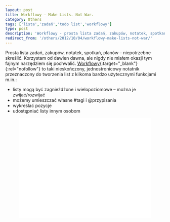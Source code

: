 ```yaml
---
layout: post
title: Workflowy – Make Lists. Not War.
category: Others
tags: ['lista','zadań','todo list','workflowy']
type: post
description: 'Workflowy - prosta lista zadań, zakupów, notatek, spotkań, planów.'
redirect_from: '/others/2012/10/04/workflowy-make-lists-not-war/'
---
```

Prosta lista zadań, zakupów, notatek, spotkań, planów – niepotrzebne skreślić. Korzystam od dawien dawna, ale nigdy nie miałem okazji tym fajnym narzędziem się pochwalić. [Workflowy](https://workflowy.com/?ref=4308f54){:target="_blank"}{:rel="nofollow"} to taki nieskończony, jednostronicowy notatnik przeznaczony do tworzenia list z kilkoma bardzo użytecznymi funkcjami m.in.:

- listy mogą być zagnieżdżone i wielopoziomowe – można je zwijać/rozwijać
- możemy umieszczać własne #tagi i @przypisania
- wykreślać pozycje
- udostępniać listy innym osobom

<iframe width="420" height="315" src="//www.youtube.com/embed/C6k5sR_4qJY" frameborder="0" allowfullscreen style="display:block;margin:auto;"></iframe>
